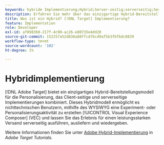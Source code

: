 ```yaml
---
keywords: hybride Implementierung;Hybrid;Server-seitig;serverseitig;Server-seitig;Client-seitig;Client-seitig;Hybrid-Implementierung
description: Erfahren Sie mehr über das einzigartige Hybrid-Bereitstellungsmodell von Adobe Target für die Personalisierung und die Kombination von Client-seitigen und serverseitigen Implementierungen.
title: Was ist ein Hybrid? [!DNL Target] Implementierung?
feature: Implementation
role: Developer
exl-id: af898360-217f-4c90-ac26-e80735e4dd20
source-git-commit: 152257a52d836a88ffcd76cd9af5b3fbfbdc0839
workflow-type: tm+mt
source-wordcount: '102'
ht-degree: 1%

---
```


# Hybridimplementierung

[!DNL Adobe Target] bietet ein einzigartiges Hybrid-Bereitstellungsmodell für die Personalisierung, das Client-seitige und serverseitige Implementierungen kombiniert. Dieses Hybridmodell ermöglicht es nichttechnischen Benutzern, mithilfe des WYSIWYG eine Experiment- oder Personalisierungsaktivität zu erstellen [!UICONTROL Visual Experience Composer] (VEC) und lassen Sie das Erlebnis für einen leistungsstarken Versand serverseitig ausführen, ausliefern und wiedergeben.

Weitere Informationen finden Sie unter [Adobe Hybrid-Implementierung](https://experienceleague.adobe.com/docs/target-learn/tutorials/implementation/hybrid-deployment.html) in *Adobe Target Tutorials*.
